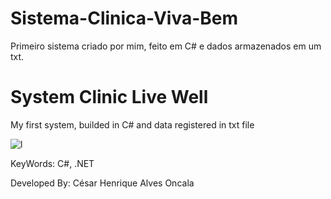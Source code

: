 # Sistema-Clinica-Viva-Bem
Primeiro sistema criado por mim, feito em C#  e dados armazenados em um txt.

# System Clinic Live Well
My first system, builded in C# and data registered in txt file

![l](https://user-images.githubusercontent.com/52250904/111883013-7ae7a300-8997-11eb-9294-e4df5dfa7936.PNG)


KeyWords:  C#, .NET

Developed By: César Henrique Alves Oncala
